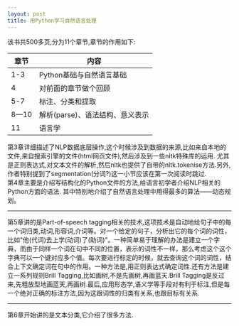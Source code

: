 ```yaml
---
layout: post
title: 用Python学习自然语言处理
---
```

该书共500多页,分为11个章节,章节的作用如下:  

| 章节 | 内容 |
| --- | ----------- |
| 1-3 | Python基础与自然语言基础 |
| 4 | 对前面的章节做个回顾 |
| 5-7 | 标注、分类和提取 |
| 8—10 | 解析(parse)、语法结构、意义表示 | 
| 11 | 语言学 |

第3章详细描述了NLP数据底层操作,这个时候涉及到数据的来源,比如来自本地的文件,来自搜索引擎的文件(html网页文件),然后涉及到一些nltk特殊库的运用.
尤其是正则表达式,对文本文件的解析,然后nltk也提供了自带的nltk.tokenise方法.另外,作者特别提到了segmentation(分词?)这一小节应该在第一次阅读时跳过.  
第4章主要是介绍写结构化的Python文件的方法,给语言初学者介绍NLP相关的Python方面的语法. 其中特别地介绍了自然语言处理中用得最多的算法——动态规划。 

---
第5章讲的是Part-of-speech tagging相关的技术,这项技术是自动地给句子中的每一个词归类,动词,形容词,介词等。对一个给定的句子，分析出它的每个词的词性，比如"他(代词)去上学(动词)了(助词)"。一种简单易于理解的办法是建立一个字典，而由于同样一个词在句中不同的位置，表示的词性不一样，那么考虑这个这个字典可以一个键对应多个值。每次要进行标定的时候，就去查询这个词的词性，结合上下文确定词在句中的作用。一种方法是,用正则表达式确定词性.还有方法是建立一系列规则Brill 
Tagging,比如画树,不是先画树,再画蓝天.Brill Tagging是反过来,先粗放型地画蓝天,再画树.最后,应用形态学,语义学等手段对有利于标注,但是每一个绝对正确的标注方法,因为这跟词性的归类有关系,也跟目标有关系.

---  
第6章开始讲的是文本分类,它介绍了很多方法.




